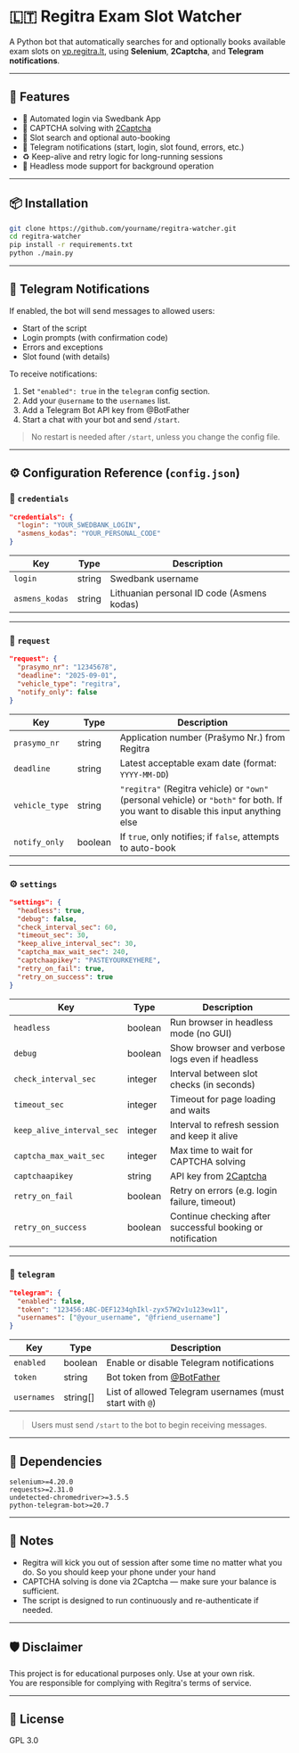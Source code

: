 # 🇱🇹 Regitra Exam Slot Watcher

A Python bot that automatically searches for and optionally books available exam slots on [vp.regitra.lt](https://vp.regitra.lt), using **Selenium**, **2Captcha**, and **Telegram notifications**.

---

## 🚀 Features

- 🔐 Automated login via Swedbank App
- 🤖 CAPTCHA solving with [2Captcha](https://2captcha.com/)
- 📅 Slot search and optional auto-booking
- 📲 Telegram notifications (start, login, slot found, errors, etc.)
- ♻️ Keep-alive and retry logic for long-running sessions
- 🧪 Headless mode support for background operation

---

## 📦 Installation

```bash
git clone https://github.com/yourname/regitra-watcher.git
cd regitra-watcher
pip install -r requirements.txt
python ./main.py
```


---

## 📲 Telegram Notifications

If enabled, the bot will send messages to allowed users:

- Start of the script
- Login prompts (with confirmation code)
- Errors and exceptions
- Slot found (with details)

To receive notifications:

1. Set `"enabled": true` in the `telegram` config section.
2. Add your `@username` to the `usernames` list.
3. Add a Telegram Bot API key from @BotFather
4. Start a chat with your bot and send `/start`.

> No restart is needed after `/start`, unless you change the config file.

---


## ⚙️ Configuration Reference (`config.json`)

### 🔐 `credentials`

```json
"credentials": {
  "login": "YOUR_SWEDBANK_LOGIN",
  "asmens_kodas": "YOUR_PERSONAL_CODE"
}
```

| Key             | Type   | Description                                      |
|------------------|--------|--------------------------------------------------|
| `login`          | string | Swedbank username                                |
| `asmens_kodas`   | string | Lithuanian personal ID code (Asmens kodas)       |

---

### 📄 `request`

```json
"request": {
  "prasymo_nr": "12345678",
  "deadline": "2025-09-01",
  "vehicle_type": "regitra",
  "notify_only": false
}
```

| Key             | Type    | Description                                                                 |
|------------------|---------|-----------------------------------------------------------------------------|
| `prasymo_nr`     | string  | Application number (Prašymo Nr.) from Regitra                              |
| `deadline`       | string  | Latest acceptable exam date (format: `YYYY-MM-DD`)                         |
| `vehicle_type`   | string  | `"regitra"` (Regitra vehicle) or `"own"` (personal vehicle) or `"both"` for both. If you want to disable this input anything else            |
| `notify_only`    | boolean | If `true`, only notifies; if `false`, attempts to auto-book                |

---

### ⚙️ `settings`

```json
"settings": {
  "headless": true,
  "debug": false,
  "check_interval_sec": 60,
  "timeout_sec": 30,
  "keep_alive_interval_sec": 30,
  "captcha_max_wait_sec": 240,
  "captchaapikey": "PASTEYOURKEYHERE",
  "retry_on_fail": true,
  "retry_on_success": true
}
```

| Key                     | Type    | Description                                                                 |
|--------------------------|---------|-----------------------------------------------------------------------------|
| `headless`               | boolean | Run browser in headless mode (no GUI)                                      |
| `debug`                  | boolean | Show browser and verbose logs even if headless                             |
| `check_interval_sec`     | integer | Interval between slot checks (in seconds)                                  |
| `timeout_sec`            | integer | Timeout for page loading and waits                                         |
| `keep_alive_interval_sec`| integer | Interval to refresh session and keep it alive                              |
| `captcha_max_wait_sec`   | integer | Max time to wait for CAPTCHA solving                                       |
| `captchaapikey`          | string  | API key from [2Captcha](https://2captcha.com/)                             |
| `retry_on_fail`          | boolean | Retry on errors (e.g. login failure, timeout)                              |
| `retry_on_success`       | boolean | Continue checking after successful booking or notification                 |

---

### 📲 `telegram`

```json
"telegram": {
  "enabled": false,
  "token": "123456:ABC-DEF1234ghIkl-zyx57W2v1u123ew11",
  "usernames": ["@your_username", "@friend_username"]
}
```

| Key         | Type     | Description                                                             |
|--------------|----------|-------------------------------------------------------------------------|
| `enabled`    | boolean  | Enable or disable Telegram notifications                               |
| `token`      | string   | Bot token from [@BotFather](https://t.me/BotFather)                    |
| `usernames`  | string[] | List of allowed Telegram usernames (must start with `@`)               |

> Users must send `/start` to the bot to begin receiving messages.

---

## 🧩 Dependencies

```
selenium>=4.20.0  
requests>=2.31.0  
undetected-chromedriver>=3.5.5  
python-telegram-bot>=20.7  
```

---

## 🧠 Notes
- Regitra will kick you out of session after some time no matter what you do. So you should keep your phone under your hand 
- CAPTCHA solving is done via 2Captcha — make sure your balance is sufficient.
- The script is designed to run continuously and re-authenticate if needed.

---

## 🛡 Disclaimer

This project is for educational purposes only. Use at your own risk.  
You are responsible for complying with Regitra's terms of service.

---

## 📄 License
GPL 3.0
